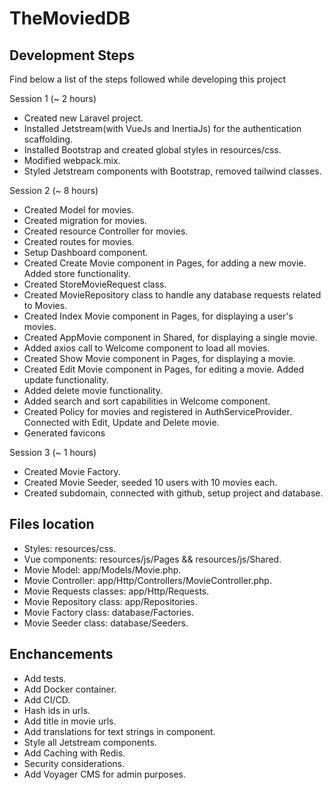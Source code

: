 # TheMoviedDB

## Development Steps

Find below a list of the steps followed while developing this project

Session 1 (~ 2 hours)

-   Created new Laravel project.
-   Installed Jetstream(with VueJs and InertiaJs) for the authentication scaffolding.
-   Installed Bootstrap and created global styles in resources/css.
-   Modified webpack.mix.
-   Styled Jetstream components with Bootstrap, removed tailwind classes.

Session 2 (~ 8 hours)

-   Created Model for movies.
-   Created migration for movies.
-   Created resource Controller for movies.
-   Created routes for movies.
-   Setup Dashboard component.
-   Created Create Movie component in Pages, for adding a new movie. Added store functionality.
-   Created StoreMovieRequest class.
-   Created MovieRepository class to handle any database requests related to Movies.
-   Created Index Movie component in Pages, for displaying a user's movies.
-   Created AppMovie component in Shared, for displaying a single movie.
-   Added axios call to Welcome component to load all movies.
-   Created Show Movie component in Pages, for displaying a movie.
-   Created Edit Movie component in Pages, for editing a movie. Added update functionality.
-   Added delete movie functionality.
-   Added search and sort capabilities in Welcome component.
-   Created Policy for movies and registered in AuthServiceProvider. Connected with Edit, Update and Delete movie.
-   Generated favicons

Session 3 (~ 1 hours)

-   Created Movie Factory.
-   Created Movie Seeder, seeded 10 users with 10 movies each.
-   Created subdomain, connected with github, setup project and database.

## Files location

-   Styles: resources/css.
-   Vue components: resources/js/Pages && resources/js/Shared.
-   Movie Model: app/Models/Movie.php.
-   Movie Controller: app/Http/Controllers/MovieController.php.
-   Movie Requests classes: app/Http/Requests.
-   Movie Repository class: app/Repositories.
-   Movie Factory class: database/Factories.
-   Movie Seeder class: database/Seeders.

## Enchancements

-   Add tests.
-   Add Docker container.
-   Add CI/CD.
-   Hash ids in urls.
-   Add title in movie urls.
-   Add translations for text strings in component.
-   Style all Jetstream components.
-   Add Caching with Redis.
-   Security considerations.
-   Add Voyager CMS for admin purposes.
